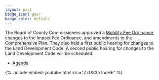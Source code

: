 ```yaml
---
layout: post
badge_icon: gear
badge_color: default
---
```


The Board of County Commissioners approved a [Mobility Fee Ordinance](http://www.hillsboroughcounty.org/index.aspx?NID=1593), changes to the Impact Fee Ordinance, and amendments to the Comprehensive Plan. They also held a first public hearing for changes to the Land Development Code. A second public hearing for changes to the Land Development Code will be scheduled.

* [Agenda](http://agenda.hillsboroughcounty.org/cache/00003/693/16-0426_Public%20Hearing%20Agenda.pdf)

{% include embed-youtube.html src="ZzUS3pTnoHE" %}

